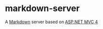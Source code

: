 markdown-server
===============

A [Markdown](http://daringfireball.net/projects/markdown) server based on [ASP.NET MVC 4](www.asp.net/mvc/mvc4)
